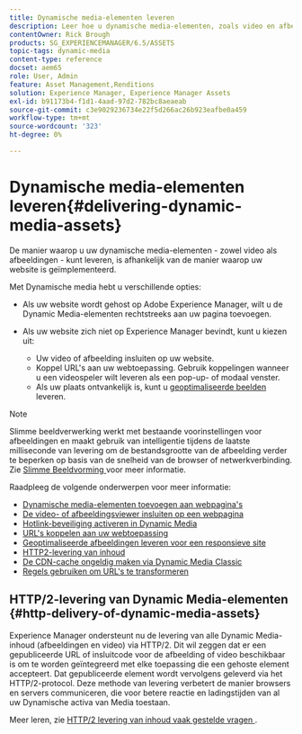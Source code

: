 ```yaml
---
title: Dynamische media-elementen leveren
description: Leer hoe u dynamische media-elementen, zoals video en afbeeldingen, op uw webpagina's kunt plaatsen.
contentOwner: Rick Brough
products: SG_EXPERIENCEMANAGER/6.5/ASSETS
topic-tags: dynamic-media
content-type: reference
docset: aem65
role: User, Admin
feature: Asset Management,Renditions
solution: Experience Manager, Experience Manager Assets
exl-id: b91173b4-f1d1-4aad-97d2-782bc8aeaeab
source-git-commit: c3e9029236734e22f5d266ac26b923eafbe0a459
workflow-type: tm+mt
source-wordcount: '323'
ht-degree: 0%

---
```


# Dynamische media-elementen leveren{#delivering-dynamic-media-assets}

De manier waarop u uw dynamische media-elementen - zowel video als afbeeldingen - kunt leveren, is afhankelijk van de manier waarop uw website is geïmplementeerd.

Met Dynamische media hebt u verschillende opties:

* Als uw website wordt gehost op Adobe Experience Manager, wilt u de Dynamic Media-elementen rechtstreeks aan uw pagina toevoegen.
* Als uw website zich niet op Experience Manager bevindt, kunt u kiezen uit:

   * Uw video of afbeelding insluiten op uw website.
   * Koppel URL&#39;s aan uw webtoepassing. Gebruik koppelingen wanneer u een videospeler wilt leveren als een pop-up- of modaal venster.
   * Als uw plaats ontvankelijk is, kunt u [ geoptimaliseerde beelden ](/help/assets/responsive-site.md) leveren.

>[!NOTE]
>
>Slimme beeldverwerking werkt met bestaande voorinstellingen voor afbeeldingen en maakt gebruik van intelligentie tijdens de laatste milliseconde van levering om de bestandsgrootte van de afbeelding verder te beperken op basis van de snelheid van de browser of netwerkverbinding. Zie [ Slimme Beeldvorming ](/help/assets/imaging-faq.md) voor meer informatie.

Raadpleeg de volgende onderwerpen voor meer informatie:

* [Dynamische media-elementen toevoegen aan webpagina&#39;s](/help/assets/adding-dynamic-media-assets-to-pages.md)
* [De video- of afbeeldingsviewer insluiten op een webpagina](/help/assets/embed-code.md)
* [Hotlink-beveiliging activeren in Dynamic Media](/help/assets/hotlink-protection.md)
* [URL&#39;s koppelen aan uw webtoepassing](/help/assets/linking-urls-to-yourwebapplication.md)
* [Geoptimaliseerde afbeeldingen leveren voor een responsieve site](/help/assets/responsive-site.md)
* [HTTP2-levering van inhoud](/help/assets/http2.md)
* [De CDN-cache ongeldig maken via Dynamic Media Classic](/help/assets/invalidate-cdn-cache-dm-classic.md)
* [Regels gebruiken om URL&#39;s te transformeren](/help/assets/using-rulesets-to-transform-urls.md)


## HTTP/2-levering van Dynamic Media-elementen {#http-delivery-of-dynamic-media-assets}

Experience Manager ondersteunt nu de levering van alle Dynamic Media-inhoud (afbeeldingen en video) via HTTP/2. Dit wil zeggen dat er een gepubliceerde URL of insluitcode voor de afbeelding of video beschikbaar is om te worden geïntegreerd met elke toepassing die een gehoste element accepteert. Dat gepubliceerde element wordt vervolgens geleverd via het HTTP/2-protocol. Deze methode van levering verbetert de manier browsers en servers communiceren, die voor betere reactie en ladingstijden van al uw Dynamische activa van Media toestaan.

Meer leren, zie [ HTTP/2 levering van inhoud vaak gestelde vragen ](/help/sites-administering/scene7-http2faq.md).
